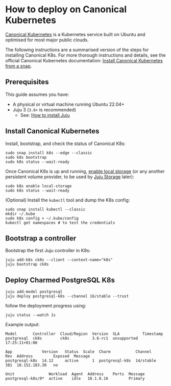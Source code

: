 # How to deploy on Canonical Kubernetes

[Canonical Kubernetes](https://ubuntu.com/kubernetes) is a Kubernetes service built on Ubuntu and optimised for most major public clouds. 

The following instructions are a summarised version of the steps for installing Canonical K8s. For more thorough instructions and details, see the official Canonical Kubernetes documentation: [Install Canonical Kubernetes from a snap](https://documentation.ubuntu.com/canonical-kubernetes/latest/src/snap/howto/install/snap/).

## Prerequisites

This guide assumes you have:

* A physical or virtual machine running Ubuntu 22.04+
* Juju 3 (`3.6+` is recommended)
  * See: [How to install Juju](https://documentation.ubuntu.com/juju/3.6/howto/manage-juju/#install-juju)

## Install Canonical Kubernetes

Install, bootstrap, and check the status of Canonical K8s:

```text
sudo snap install k8s --edge --classic
sudo k8s bootstrap
sudo k8s status --wait-ready
```

Once Canonical K8s is up and running, [enable local storage](https://documentation.ubuntu.com/canonical-kubernetes/latest/snap/tutorial/getting-started/#enable-local-storage) (or any another persistent volume provider, to be used by [Juju Storage](https://juju.is/docs/juju/storage) later):
```text
sudo k8s enable local-storage
sudo k8s status --wait-ready
```

(Optional) Install the `kubectl` tool and dump the K8s config:
```text
sudo snap install kubectl --classic
mkdir ~/.kube
sudo k8s config > ~/.kube/config
kubectl get namespaces # to test the credentials
```

## Bootstrap a controller

Bootstrap the first Juju controller in K8s:

```text
juju add-k8s ck8s --client --context-name="k8s"
juju bootstrap ck8s
```

## Deploy Charmed PostgreSQL K8s

```text
juju add-model postgresql
juju deploy postgresql-k8s --channel 16/stable --trust
```

follow the deployment progress using:
```text
juju status --watch 1s
```

Example output:
```text
Model       Controller  Cloud/Region  Version  SLA          Timestamp
postgresql  ck8s        ck8s          3.6-rc1  unsupported  17:25:11+01:00

App             Version   Status  Scale  Charm           Channel     Rev  Address         Exposed  Message
postgresql-k8s  14.12     active      1  postgresql-k8s  14/stable   381  10.152.183.30   no       

Unit               Workload  Agent  Address    Ports  Message
postgresql-k8s/0*  active    idle   10.1.0.16         Primary
```

